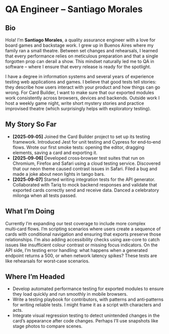 # QA Engineer – Santiago Morales

## Bio

Hola!  I’m **Santiago Morales**, a quality assurance engineer with a love for board games and backstage work.  I grew up in Buenos Aires where my family ran a small theatre.  Between set changes and rehearsals, I learned that every performance relies on meticulous preparation and that a single forgotten prop can derail a show.  This mindset naturally led me to QA in software – where I ensure that every release is ready for the spotlight.

I have a degree in information systems and several years of experience testing web applications and games.  I believe that good tests tell stories: they describe how users interact with your product and how things can go wrong.  For Card Builder, I want to make sure that our exported modules work consistently across browsers, devices and backends.  Outside work I host a weekly game night, write short mystery stories and practice improvised theatre (which surprisingly helps with exploratory testing).

## My Story So Far

- **[2025‑09‑05]** Joined the Card Builder project to set up its testing framework.  Introduced Jest for unit testing and Cypress for end‑to‑end flows.  Wrote our first smoke tests: opening the editor, dragging elements, saving a card and exporting it.
- **[2025‑09‑06]** Developed cross‑browser test suites that run on Chromium, Firefox and Safari using a cloud testing service.  Discovered that our neon theme caused contrast issues in Safari.  Filed a bug and made a joke about neon lights in tango bars.
- **[2025‑09‑07]** Started writing integration tests for the API generator.  Collaborated with Tariq to mock backend responses and validate that exported cards correctly send and receive data.  Danced a celebratory milonga when all tests passed.

## What I’m Doing

Currently I’m expanding our test coverage to include more complex multi‑card flows.  I’m scripting scenarios where users create a sequence of cards with conditional navigation and ensuring that exports preserve those relationships.  I’m also adding accessibility checks using axe-core to catch issues like insufficient colour contrast or missing focus indicators.  On the API side, I’m testing error handling: what happens when a generated endpoint returns a 500, or when network latency spikes?  These tests are like rehearsals for worst‑case scenarios.

## Where I’m Headed

- Develop automated performance testing for exported modules to ensure they load quickly and run smoothly in mobile browsers.
- Write a testing playbook for contributors, with patterns and anti‑patterns for writing reliable tests.  I might frame it as a script with characters and acts.
- Integrate visual regression testing to detect unintended changes in the card’s appearance after code changes.  Perhaps I’ll use snapshots like stage photos to compare scenes.